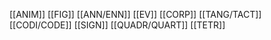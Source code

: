 [[ANIM]] [[FIG]] [[ANN/ENN]] [[EV]] [[CORP]] [[TANG/TACT]] [[CODI/CODE]] [[SIGN]] [[QUADR/QUART]] [[TETR]]
